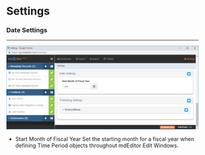 # Settings
### Date Settings
---

![Date Settings](/assets/reference/settings/settings-date.png)

* <span class="md-element">Start Month of Fiscal Year</span> Set the starting month for a fiscal year when defining <span class="md-panel">Time Period</span> objects throughout mdEditor <span class="md-window">Edit Windows</span>.
  